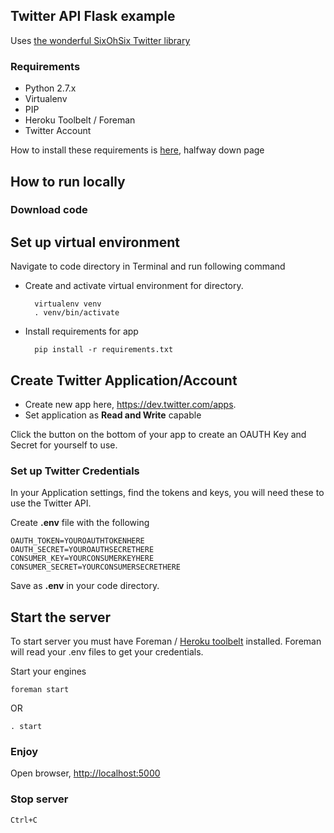 ## Twitter API Flask example

Uses [the wonderful SixOhSix Twitter library](https://github.com/sixohsix/twitter)

### Requirements

* Python 2.7.x
* Virtualenv
* PIP
* Heroku Toolbelt / Foreman
* Twitter Account

How to install these requirements is [here](http://itppyweb.herokuapp.com/notes/week_1), halfway down page

## How to run locally

### Download code

## Set up virtual environment

Navigate to code directory in Terminal and run following command

* Create and activate virtual environment for directory.

		virtualenv venv
		. venv/bin/activate

* Install requirements for app

		pip install -r requirements.txt


## Create Twitter Application/Account

* Create new app here, <https://dev.twitter.com/apps>.
* Set application as **Read and Write** capable

Click the button on the bottom of your app to create an OAUTH Key and Secret for yourself to use.

### Set up Twitter Credentials

In your Application settings, find the tokens and keys, you will need these to use the Twitter API.

Create **.env** file with the following


	OAUTH_TOKEN=YOUROAUTHTOKENHERE
	OAUTH_SECRET=YOUROAUTHSECRETHERE
	CONSUMER_KEY=YOURCONSUMERKEYHERE
	CONSUMER_SECRET=YOURCONSUMERSECRETHERE

Save as **.env** in your code directory.


## Start the server

To start server you must have Foreman / [Heroku toolbelt](http://toolbelt.heroku.com) installed. Foreman will read your .env files to get your credentials.

Start your engines

	foreman start

OR

	. start

### Enjoy

Open browser, <http://localhost:5000>


### Stop server 

	Ctrl+C

